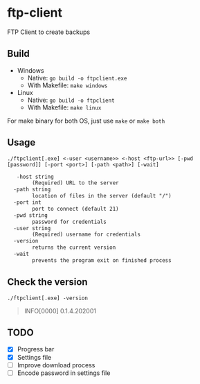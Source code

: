 # ftp-client

FTP Client to create backups

## Build

- Windows
  - Native: `go build -o ftpclient.exe`
  - With Makefile: `make windows`
- Linux
  - Native: `go build -o ftpclient`
  - With Makefile: `make linux`

For make binary for both OS, just use `make` or `make both`

## Usage

`./ftpclient[.exe] <-user <username>> <-host <ftp-url>> [-pwd [password]] [-port <port>] [-path <path>] [-wait]`

```txt
   -host string
        (Required) URL to the server
  -path string
        location of files in the server (default "/")
  -port int
        port to connect (default 21)
  -pwd string
        password for credentials
  -user string
        (Required) username for credentials
  -version
        returns the current version
  -wait
        prevents the program exit on finished process

```

## Check the version

`./ftpclient[.exe] -version`

> INFO[0000] 0.1.4.202001 

## TODO

- [x] Progress bar
- [x] Settings file
- [ ] Improve download process
- [ ] Encode password in settings file
